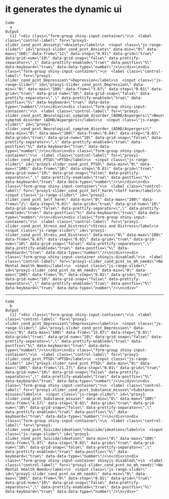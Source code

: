 # it generates the dynamic ui

    Code
      a
    Output
      [1] "<div class=\"form-group shiny-input-container\">\n  <label class=\"control-label\" for=\"proxy1-slider_cond_pcnt_Anxiety\">Anxiety</label>\n  <input class=\"js-range-slider\" id=\"proxy1-slider_cond_pcnt_Anxiety\" data-min=\"0\" data-max=\"100\" data-from=\"12\" data-step=\"0.01\" data-grid=\"true\" data-grid-num=\"10\" data-grid-snap=\"false\" data-prettify-separator=\",\" data-prettify-enabled=\"true\" data-postfix=\"%\" data-keyboard=\"true\" data-data-type=\"number\"/>\n</div>\n<div class=\"form-group shiny-input-container\">\n  <label class=\"control-label\" for=\"proxy1-slider_cond_pcnt_Depression\">Depression</label>\n  <input class=\"js-range-slider\" id=\"proxy1-slider_cond_pcnt_Depression\" data-min=\"0\" data-max=\"100\" data-from=\"3.67\" data-step=\"0.01\" data-grid=\"true\" data-grid-num=\"10\" data-grid-snap=\"false\" data-prettify-separator=\",\" data-prettify-enabled=\"true\" data-postfix=\"%\" data-keyboard=\"true\" data-data-type=\"number\"/>\n</div>\n<div class=\"form-group shiny-input-container\">\n  <label class=\"control-label\" for=\"proxy1-slider_cond_pcnt_Neurological_symptom_disorder_(ADHD/Aspergers)\">Neurological symptom disorder (ADHD/Aspergers)</label>\n  <input class=\"js-range-slider\" id=\"proxy1-slider_cond_pcnt_Neurological_symptom_disorder_(ADHD/Aspergers)\" data-min=\"0\" data-max=\"100\" data-from=\"0.64\" data-step=\"0.01\" data-grid=\"true\" data-grid-num=\"10\" data-grid-snap=\"false\" data-prettify-separator=\",\" data-prettify-enabled=\"true\" data-postfix=\"%\" data-keyboard=\"true\" data-data-type=\"number\"/>\n</div>\n<div class=\"form-group shiny-input-container\">\n  <label class=\"control-label\" for=\"proxy1-slider_cond_pcnt_PTSD\">PTSD</label>\n  <input class=\"js-range-slider\" id=\"proxy1-slider_cond_pcnt_PTSD\" data-min=\"0\" data-max=\"100\" data-from=\"10\" data-step=\"0.01\" data-grid=\"true\" data-grid-num=\"10\" data-grid-snap=\"false\" data-prettify-separator=\",\" data-prettify-enabled=\"true\" data-postfix=\"%\" data-keyboard=\"true\" data-data-type=\"number\"/>\n</div>\n<div class=\"form-group shiny-input-container\">\n  <label class=\"control-label\" for=\"proxy1-slider_cond_pcnt_Self_harm\">Self harm</label>\n  <input class=\"js-range-slider\" id=\"proxy1-slider_cond_pcnt_Self_harm\" data-min=\"0\" data-max=\"100\" data-from=\"2\" data-step=\"0.01\" data-grid=\"true\" data-grid-num=\"10\" data-grid-snap=\"false\" data-prettify-separator=\",\" data-prettify-enabled=\"true\" data-postfix=\"%\" data-keyboard=\"true\" data-data-type=\"number\"/>\n</div>\n<div class=\"form-group shiny-input-container\">\n  <label class=\"control-label\" for=\"proxy1-slider_cond_pcnt_Stress_and_Distress\">Stress and Distress</label>\n  <input class=\"js-range-slider\" id=\"proxy1-slider_cond_pcnt_Stress_and_Distress\" data-min=\"0\" data-max=\"100\" data-from=\"6.67\" data-step=\"0.01\" data-grid=\"true\" data-grid-num=\"10\" data-grid-snap=\"false\" data-prettify-separator=\",\" data-prettify-enabled=\"true\" data-postfix=\"%\" data-keyboard=\"true\" data-data-type=\"number\"/>\n</div>\n<div class=\"form-group shiny-input-container shinyjs-disabled\">\n  <label class=\"control-label\" for=\"proxy1-slider_cond_pcnt_no_mh_needs\">No Mental Health Needs</label>\n  <input class=\"js-range-slider\" id=\"proxy1-slider_cond_pcnt_no_mh_needs\" data-min=\"0\" data-max=\"100\" data-from=\"0\" data-step=\"0.01\" data-grid=\"true\" data-grid-num=\"10\" data-grid-snap=\"false\" data-prettify-separator=\",\" data-prettify-enabled=\"true\" data-postfix=\"%\" data-keyboard=\"true\" data-data-type=\"number\"/>\n</div>"

---

    Code
      b
    Output
      [1] "<div class=\"form-group shiny-input-container\">\n  <label class=\"control-label\" for=\"proxy1-slider_cond_pcnt_Depression\">Depression</label>\n  <input class=\"js-range-slider\" id=\"proxy1-slider_cond_pcnt_Depression\" data-min=\"0\" data-max=\"100\" data-from=\"15.87\" data-step=\"0.01\" data-grid=\"true\" data-grid-num=\"10\" data-grid-snap=\"false\" data-prettify-separator=\",\" data-prettify-enabled=\"true\" data-postfix=\"%\" data-keyboard=\"true\" data-data-type=\"number\"/>\n</div>\n<div class=\"form-group shiny-input-container\">\n  <label class=\"control-label\" for=\"proxy1-slider_cond_pcnt_PTSD\">PTSD</label>\n  <input class=\"js-range-slider\" id=\"proxy1-slider_cond_pcnt_PTSD\" data-min=\"0\" data-max=\"100\" data-from=\"21.27\" data-step=\"0.01\" data-grid=\"true\" data-grid-num=\"10\" data-grid-snap=\"false\" data-prettify-separator=\",\" data-prettify-enabled=\"true\" data-postfix=\"%\" data-keyboard=\"true\" data-data-type=\"number\"/>\n</div>\n<div class=\"form-group shiny-input-container\">\n  <label class=\"control-label\" for=\"proxy1-slider_cond_pcnt_Substance_misuse\">Substance misuse</label>\n  <input class=\"js-range-slider\" id=\"proxy1-slider_cond_pcnt_Substance_misuse\" data-min=\"0\" data-max=\"100\" data-from=\"4.57\" data-step=\"0.01\" data-grid=\"true\" data-grid-num=\"10\" data-grid-snap=\"false\" data-prettify-separator=\",\" data-prettify-enabled=\"true\" data-postfix=\"%\" data-keyboard=\"true\" data-data-type=\"number\"/>\n</div>\n<div class=\"form-group shiny-input-container\">\n  <label class=\"control-label\" for=\"proxy1-slider_cond_pcnt_Suicide/ideation\">Suicide/ideation</label>\n  <input class=\"js-range-slider\" id=\"proxy1-slider_cond_pcnt_Suicide/ideation\" data-min=\"0\" data-max=\"100\" data-from=\"5.97\" data-step=\"0.01\" data-grid=\"true\" data-grid-num=\"10\" data-grid-snap=\"false\" data-prettify-separator=\",\" data-prettify-enabled=\"true\" data-postfix=\"%\" data-keyboard=\"true\" data-data-type=\"number\"/>\n</div>\n<div class=\"form-group shiny-input-container shinyjs-disabled\">\n  <label class=\"control-label\" for=\"proxy1-slider_cond_pcnt_no_mh_needs\">No Mental Health Needs</label>\n  <input class=\"js-range-slider\" id=\"proxy1-slider_cond_pcnt_no_mh_needs\" data-min=\"0\" data-max=\"100\" data-from=\"0\" data-step=\"0.01\" data-grid=\"true\" data-grid-num=\"10\" data-grid-snap=\"false\" data-prettify-separator=\",\" data-prettify-enabled=\"true\" data-postfix=\"%\" data-keyboard=\"true\" data-data-type=\"number\"/>\n</div>"


